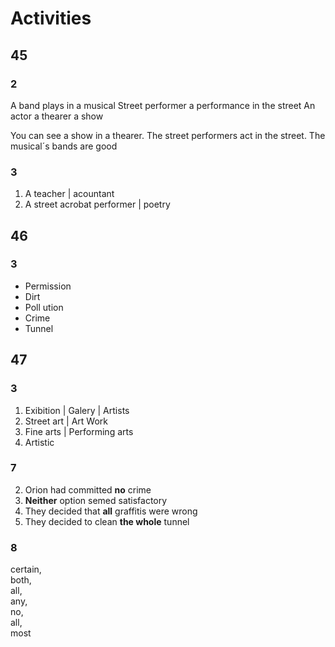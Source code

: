 # Activities

## 45
### 2
A band plays in a musical
Street performer a performance in the street
An actor a thearer a show

You can see a show in a thearer.
The street performers act in the street.
The musical´s bands are good
### 3
1. A teacher | acountant
2. A street acrobat performer | poetry
## 46
### 3
* Permission
* Dirt
* Poll ution
* Crime
* Tunnel
## 47
### 3
1. Exibition | Galery | Artists
2. Street art | Art Work
3. Fine arts | Performing arts
4. Artistic
### 7
2. Orion had committed __no__ crime
3. __Neither__ option semed satisfactory
4. They decided that __all__ graffitis were wrong
5. They decided to clean __the whole__ tunnel
### 8
certain,  
both,  
all,  
any,  
no,  
all,  
most